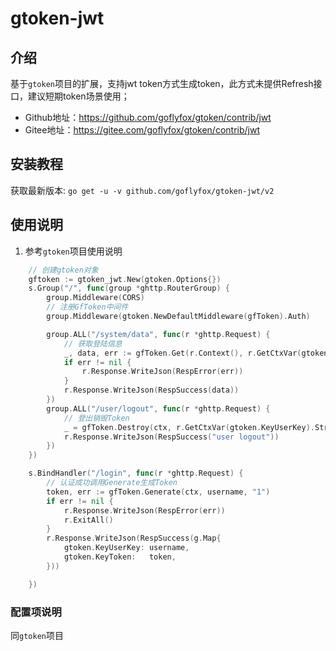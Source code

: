 # gtoken-jwt

## 介绍
基于`gtoken`项目的扩展，支持jwt token方式生成token，此方式未提供Refresh接口，建议短期token场景使用；

* Github地址：https://github.com/goflyfox/gtoken/contrib/jwt
* Gitee地址：https://gitee.com/goflyfox/gtoken/contrib/jwt

## 安装教程

获取最新版本: `go get -u -v github.com/goflyfox/gtoken-jwt/v2`

## 使用说明

1. 参考`gtoken`项目使用说明

```go
	// 创建gtoken对象
    gftoken := gtoken_jwt.New(gtoken.Options{})
	s.Group("/", func(group *ghttp.RouterGroup) {
		group.Middleware(CORS)
		// 注册GfToken中间件
		group.Middleware(gtoken.NewDefaultMiddleware(gfToken).Auth)

        group.ALL("/system/data", func(r *ghttp.Request) {
            // 获取登陆信息
            _, data, err := gfToken.Get(r.Context(), r.GetCtxVar(gtoken.KeyUserKey).String())
            if err != nil {
                r.Response.WriteJson(RespError(err))
            }
            r.Response.WriteJson(RespSuccess(data))
        })
		group.ALL("/user/logout", func(r *ghttp.Request) {
		    // 登出销毁Token 
			_ = gfToken.Destroy(ctx, r.GetCtxVar(gtoken.KeyUserKey).String())
			r.Response.WriteJson(RespSuccess("user logout"))
		})
	})

	s.BindHandler("/login", func(r *ghttp.Request) {
		// 认证成功调用Generate生成Token
		token, err := gfToken.Generate(ctx, username, "1")
		if err != nil {
			r.Response.WriteJson(RespError(err))
			r.ExitAll()
		}
		r.Response.WriteJson(RespSuccess(g.Map{
			gtoken.KeyUserKey: username,
			gtoken.KeyToken:   token,
		}))

	})
```

### 配置项说明

同`gtoken`项目
